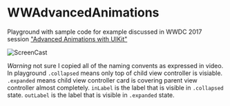 # WWAdvancedAnimations
Playground with sample code for example discussed in WWDC 2017 session ["Advanced Animations with UIKit"](https://developer.apple.com/videos/play/wwdc2017/230/)

![ScreenCast](https://github.com/bgayman/WWAdvancedAnimations/blob/master/screen.gif?raw=true)

_Warning_ not sure I copied all of the naming convents as expressed in video. In playground `.collapsed` means only top of child view controller is visiable. `.expanded` means child view controller card is covering parent view controller almost completely. `inLabel` is the label that is visible in `.collapsed` state. `outLabel` is the label that is visible in `.expanded` state.


